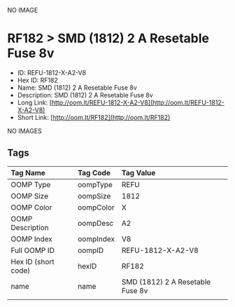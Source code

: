 


  
NO IMAGE  
# RF182 > SMD (1812) 2 A Resetable Fuse 8v

- ID: REFU-1812-X-A2-V8
- Hex ID: RF182
- Name: SMD (1812) 2 A Resetable Fuse 8v
- Description: SMD (1812) 2 A Resetable Fuse 8v
- Long Link: [http://oom.lt/REFU-1812-X-A2-V8](http://oom.lt/REFU-1812-X-A2-V8)
- Short Link: [http://oom.lt/RF182](http://oom.lt/RF182)
  
NO IMAGES  
## Tags
  

|Tag Name|Tag Code|Tag Value|
| :--- | :--- | :--- |
|OOMP Type|oompType|REFU|
|OOMP Size|oompSize|1812|
|OOMP Color|oompColor|X|
|OOMP Description|oompDesc|A2|
|OOMP Index|oompIndex|V8|
|Full OOMP ID|oompID|REFU-1812-X-A2-V8|
|Hex ID (short code)|hexID|RF182|
|name|name|SMD (1812) 2 A Resetable Fuse 8v|
||||
